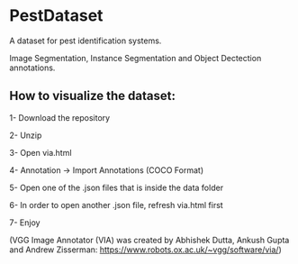 # PestDataset

A dataset for pest identification systems.

Image Segmentation, Instance Segmentation and Object Dectection annotations.


## How to visualize the dataset:


1- Download the repository

2- Unzip

3- Open via.html 

4- Annotation -> Import Annotations (COCO Format)

5- Open one of the .json files that is inside the data folder

6- In order to open another .json file, refresh via.html first

7- Enjoy





(VGG Image Annotator (VIA) was created by Abhishek Dutta, Ankush Gupta and Andrew Zisserman: https://www.robots.ox.ac.uk/~vgg/software/via/)
